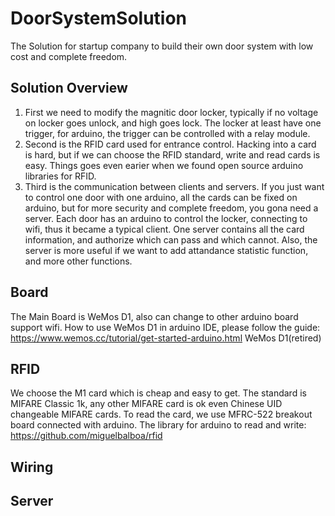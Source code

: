 # DoorSystemSolution
The Solution for startup company to build their own door system with low cost and complete freedom.

## Solution Overview
1. First we need to modify the magnitic door locker, typically if no voltage on locker goes unlock, and high goes lock. The locker at least have one trigger, for arduino, the trigger can be controlled with a relay module.
2. Second is the RFID card used for entrance control. Hacking into a card is hard, but if we can choose the RFID standard, write and read cards is easy. Things goes even earier when we found open source arduino libraries for RFID.
3. Third is the communication between clients and servers. If you just want to control one door with one arduino, all the cards can be fixed on arduino, but for more security and complete freedom, you gona need a server. Each door has an arduino to control the locker, connecting to wifi, thus it became a typical client. One server contains all the card information, and authorize which can pass and which cannot. Also, the server is more useful if we want to add attandance statistic function, and more other functions.

## Board
The Main Board is WeMos D1, also can change to other arduino board support wifi.
How to use WeMos D1 in arduino IDE, please follow the guide:
https://www.wemos.cc/tutorial/get-started-arduino.html
WeMos D1(retired)

## RFID
We choose the M1 card which is cheap and easy to get.
The standard is MIFARE Classic 1k, any other MIFARE card is ok even Chinese UID changeable MIFARE cards.
To read the card, we use MFRC-522 breakout board connected with arduino. The library for arduino to read and write:
https://github.com/miguelbalboa/rfid

## Wiring



## Server
